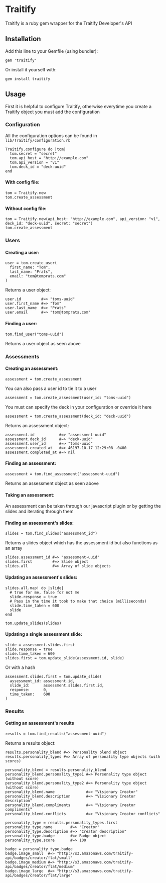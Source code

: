 # Traitify

Traitify is a ruby gem wrapper for the Traitify Developer's API

## Installation

Add this line to your Gemfile (using bundler):

    gem 'traitify'

Or install it yourself with:

    gem install traitify

## Usage

First it is helpful to configure Traitify, otherwise everytime you create a Traitify object you must add the configuration

### Configuration

All the configuration options can be found in `lib/Traitify/configuration.rb`

    Traitify.configure do |tom|
      tom.secret = "secret"
      tom.api_host = "http://example.com"
      tom.api_version = "v1"
      tom.deck_id = "deck-uuid"
    end

#### With config file:

    tom = Traitify.new
    tom.create_assessment

#### Without config file:

    tom = Traitify.new(api_host: "http://example.com", api_version: "v1", deck_id: "deck-uuid", secret: "secret")
    tom.create_assessment

### Users

#### Creating a user:

    user = tom.create_user(
      first_name: "Tom",
      last_name: "Prats",
      email: "tom@tomprats.com"
    )

Returns a user object:

    user.id         #=> "toms-uuid"
    user.first_name #=> "Tom"
    user.last_name  #=> "Prats"
    user.email      #=> "tom@tomprats.com"

#### Finding a user:

    tom.find_user("toms-uuid")

Returns a user object as seen above

### Assessments

#### Creating an assessment:

    assessment = tom.create_assessment

You can also pass a user id to tie it to a user

    assessment = tom.create_assessment(user_id: "toms-uuid")

You must can specify the deck in your configuration or override it here

    assessment = tom.create_assessment(deck_id: "deck-uuid")

Returns an assessment object:

    assessment.id           #=> "assessment-uuid"
    assessment.deck_id      #=> "deck-uuid"
    assessment.user_id      #=> "toms-uuid"
    assessment.created_at   #=> 46197-10-17 12:29:08 -0400
    assessment.completed_at #=> nil

#### Finding an assessment:

    assessment = tom.find_assessment("assessment-uuid")

Returns an assessment object as seen above

#### Taking an assessment:

An assessment can be taken through our javascript plugin or by getting the slides and iterating through them

#### Finding an assessment's slides:

    slides = tom.find_slides("assessment_id")

Returns a slides object which has the assessment id but also functions as an array

    slides.assessment_id #=> "assessment-uuid"
    slides.first         #=> Slide object
    slides.all           #=> Array of slide objects

#### Updating an assessment's slides:

    slides.all.map! do |slide|
      # true for me, false for not me
      slide.response = true
      # Pass in the time it took to make that choice (milliseconds)
      slide.time_taken = 600
      slide
    end

    tom.update_slides(slides)

#### Updating a single assessment slide:

    slide = assessment.slides.first
    slide.response = true
    slide.time_taken = 600
    slides.first = tom.update_slide(assessment.id, slide)

Or with a hash

    assessment.slides.first = tom.update_slide(
      assessment_id: assessment.id,
      slide_id:      assessment.slides.first.id,
      response:      0,
      time_taken:    600
    )


### Results

#### Getting an assessment's results

    results = tom.find_results("assessment-uuid")

Returns a results object:

    results.personality_blend #=> Personality blend object
    results.personality_types #=> Array of personality type objects (with scores)

    personality_blend = results.personality_blend
    personality_blend.personality_type1 #=> Personality type object (without score)
    personality_blend.personality_type2 #=> Personality type object (without score)
    personality_blend.name              #=> "Visionary Creator"
    personality_blend.description       #=> "Visionary Creator description"
    personality_blend.compliments       #=> "Visionary Creator compliments"
    personality_blend.conflicts         #=> "Visionary Creator conflicts"

    personality_type = results.personality_types.first
    personality_type.name        #=> "Creator"
    personality_type.description #=> "Creator description"
    personality_type.badge       #=> Badge object
    personality_type.score       #=> 100

    badge = personality_type.badge
    badge.image_small  #=> "http://s3.amazonaws.com/traitify-api/badges/creator/flat/small"
    badge.image_medium #=> "http://s3.amazonaws.com/traitify-api/badges/creator/flat/medium"
    badge.image_large  #=> "http://s3.amazonaws.com/traitify-api/badges/creator/flat/large"
